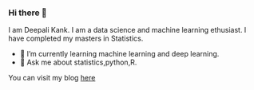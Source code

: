 ### Hi there 👋

I am Deepali Kank. I am a data science and machine learning ethusiast. I have completed my masters in Statistics. 

- 🌱 I’m currently learning machine learning and deep learning.
- 💬 Ask me about statistics,python,R.

You can visit my blog [here](https://deepdk.github.io/)
